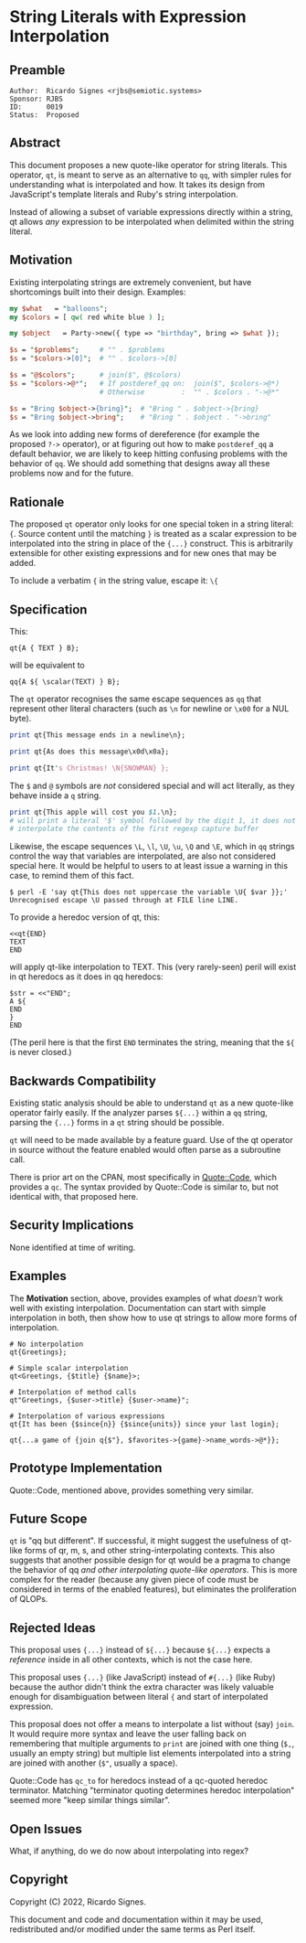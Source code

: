 # String Literals with Expression Interpolation

## Preamble

    Author:  Ricardo Signes <rjbs@semiotic.systems>
    Sponsor: RJBS
    ID:      0019
    Status:  Proposed

## Abstract

This document proposes a new quote-like operator for string literals.  This
operator, `qt`, is meant to serve as an alternative to `qq`, with simpler rules
for understanding what is interpolated and how.  It takes its design from
JavaScript's template literals and Ruby's string interpolation.

Instead of allowing a subset of variable expressions directly within a string,
qt allows *any* expression to be interpolated when delimited within the string
literal.

## Motivation

Existing interpolating strings are extremely convenient, but have shortcomings
built into their design.  Examples:

```perl
my $what   = "balloons";
my $colors = [ qw( red white blue ) ];

my $object   = Party->new({ type => "birthday", bring => $what });

$s = "$problems";     # "" . $problems
$s = "$colors->[0]";  # "" . $colors->[0]

$s = "@$colors";      # join($", @$colors)
$s = "$colors->@*";   # If postderef_qq on:  join($", $colors->@*)
                      # Otherwise         :  "" . $colors . "->@*"

$s = "Bring $object->{bring}";  # "Bring " . $object->{bring}
$s = "Bring $object->bring";    # "Bring " . $object . "->bring"
```

As we look into adding new forms of dereference (for example the proposed `?->`
operator), or at figuring out how to make `postderef_qq` a default behavior, we
are likely to keep hitting confusing problems with the behavior of `qq`.  We
should add something that designs away all these problems now and for the
future.

## Rationale

The proposed `qt` operator only looks for one special token in a string
literal: `{`.  Source content until the matching `}` is treated as a scalar
expression to be interpolated into the string in place of the `{...}`
construct.  This is arbitrarily extensible for other existing expressions and
for new ones that may be added.

To include a verbatim `{` in the string value, escape it:  `\{`

## Specification

This:

```
qt{A { TEXT } B};
```

will be equivalent to

```
qq{A ${ \scalar(TEXT) } B};
```

The `qt` operator recognises the same escape sequences as `qq` that represent
other literal characters (such as `\n` for newline or `\x00` for a NUL byte).

```perl
print qt{This message ends in a newline\n};

print qt{As does this message\x0d\x0a};

print qt{It's Christmas! \N{SNOWMAN} };
```

The `$` and `@` symbols are *not* considered special and will act literally,
as they behave inside a `q` string.

```perl
print qt{This apple will cost you $1.\n};
# will print a literal '$' symbol followed by the digit 1, it does not
# interpolate the contents of the first regexp capture buffer
```

Likewise, the escape sequences `\L`, `\l`, `\U`, `\u`, `\Q` and `\E`, which in
`qq` strings control the way that variables are interpolated, are also not
considered special here.  It would be helpful to users to at least issue a
warning in this case, to remind them of this fact.

```
$ perl -E 'say qt{This does not uppercase the variable \U{ $var }};'
Unrecognised escape \U passed through at FILE line LINE.
```

To provide a heredoc version of qt, this:

```
<<qt{END}
TEXT
END
```

will apply qt-like interpolation to TEXT.  This (very rarely-seen) peril will
exist in qt heredocs as it does in qq heredocs:

```
$str = <<"END";
A ${
END
}
END
```

(The peril here is that the first `END` terminates the string, meaning that the
`${` is never closed.)

## Backwards Compatibility

Existing static analysis should be able to understand `qt` as a new quote-like
operator fairly easily.  If the analyzer parses `${...}` within a `qq` string,
parsing the `{...}` forms in a `qt` string should be possible.

`qt` will need to be made available by a feature guard.  Use of the qt operator
in source without the feature enabled would often parse as a subroutine call.

There is prior art on the CPAN, most specifically in
[Quote::Code](https://metacpan.org/pod/Quote::Code), which provides a `qc`.
The syntax provided by Quote::Code is similar to, but not identical with, that
proposed here.

## Security Implications

None identified at time of writing.

## Examples

The **Motivation** section, above, provides examples of what *doesn't* work
well with existing interpolation.  Documentation can start with simple
interpolation in both, then show how to use qt strings to allow more forms of
interpolation.

```
# No interpolation
qt{Greetings};

# Simple scalar interpolation
qt<Greetings, {$title} {$name}>;

# Interpolation of method calls
qt"Greetings, {$user->title} {$user->name}";

# Interpolation of various expressions
qt{It has been {$since{n}} {$since{units}} since your last login};

qt{...a game of {join q{$"}, $favorites->{game}->name_words->@*}};
```

## Prototype Implementation

Quote::Code, mentioned above, provides something very similar.

## Future Scope

`qt` is "qq but different".  If successful, it might suggest the usefulness of
qt-like forms of qr, m, s, and other string-interpolating contexts.  This also
suggests that another possible design for qt would be a pragma to change the
behavior of qq *and other interpolating quote-like operators*.  This is more
complex for the reader (because any given piece of code must be considered in
terms of the enabled features), but eliminates the proliferation of QLOPs.

## Rejected Ideas

This proposal uses `{...}` instead of `${...}` because `${...}` expects a
*reference* inside in all other contexts, which is not the case here.

This proposal uses `{...}` (like JavaScript) instead of `#{...}` (like Ruby)
because the author didn't think the extra character was likely valuable enough
for disambiguation between literal `{` and start of interpolated expression.

This proposal does not offer a means to interpolate a list without (say)
`join`.  It would require more syntax and leave the user falling back on
remembering that multiple arguments to `print` are joined with one thing (`$,`,
usually an empty string) but multiple list elements interpolated into a string
are joined with another (`$"`, usually a space).

Quote::Code has `qc_to` for heredocs instead of a qc-quoted heredoc terminator.
Matching "terminator quoting determines heredoc interpolation" seemed more
"keep similar things similar".

## Open Issues

What, if anything, do we do now about interpolating into regex?

## Copyright

Copyright (C) 2022, Ricardo Signes.

This document and code and documentation within it may be used, redistributed and/or modified under the same terms as Perl itself.
